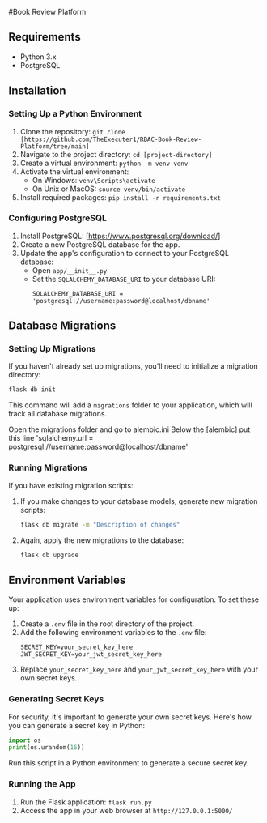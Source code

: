 
#Book Review Platform 

## Requirements
- Python 3.x
- PostgreSQL

## Installation

### Setting Up a Python Environment
1. Clone the repository: `git clone [https://github.com/TheExecuter1/RBAC-Book-Review-Platform/tree/main]`
2. Navigate to the project directory: `cd [project-directory]`
3. Create a virtual environment: `python -m venv venv`
4. Activate the virtual environment:
   - On Windows: `venv\Scripts\activate`
   - On Unix or MacOS: `source venv/bin/activate`
5. Install required packages: `pip install -r requirements.txt`

### Configuring PostgreSQL
1. Install PostgreSQL: [https://www.postgresql.org/download/]
2. Create a new PostgreSQL database for the app.
3. Update the app's configuration to connect to your PostgreSQL database:
   - Open `app/__init__.py` 
   - Set the `SQLALCHEMY_DATABASE_URI` to your database URI: 
     ```
     SQLALCHEMY_DATABASE_URI = 'postgresql://username:password@localhost/dbname'
     ```

## Database Migrations

### Setting Up Migrations
If you haven't already set up migrations, you'll need to initialize a migration directory:

```bash
flask db init
```

This command will add a `migrations` folder to your application, which will track all database migrations.

Open the migrations folder and go to alembic.ini
Below the [alembic] put this line 'sqlalchemy.url = postgresql://username:password@localhost/dbname'

### Running Migrations

If you have existing migration scripts:

1. If you make changes to your database models, generate new migration scripts:
   ```bash
   flask db migrate -m "Description of changes"
   ```

2. Again, apply the new migrations to the database:
   ```bash
   flask db upgrade
   ```

## Environment Variables

Your application uses environment variables for configuration. To set these up:

1. Create a `.env` file in the root directory of the project.
2. Add the following environment variables to the `.env` file:
   ```
   SECRET_KEY=your_secret_key_here
   JWT_SECRET_KEY=your_jwt_secret_key_here
   ```
3. Replace `your_secret_key_here` and `your_jwt_secret_key_here` with your own secret keys.

### Generating Secret Keys
For security, it's important to generate your own secret keys. Here's how you can generate a secret key in Python:

```python
import os
print(os.urandom(16))
```

Run this script in a Python environment to generate a secure secret key.

### Running the App
1. Run the Flask application: `flask run.py`
3. Access the app in your web browser at `http://127.0.0.1:5000/`

